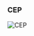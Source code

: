 ### CEP
![CEP](https://user-images.githubusercontent.com/77653635/153733042-5d4ff2b8-9a4d-4e35-9fc7-106061c03219.png)
